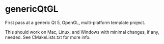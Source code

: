 # genericQtGL
First pass at a generic Qt 5, OpenGL, multi-platform template project.

This should work on Mac, Linux, and Windows with minimal changes, if any, needed.
See CMakeLists.txt for more info.
